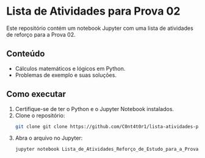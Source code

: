 # Lista de Atividades para Prova 02
Este repositório contém um notebook Jupyter com uma lista de atividades de reforço para a Prova 02.

## Conteúdo
- Cálculos matemáticos e lógicos em Python.
- Problemas de exemplo e suas soluções.

## Como executar
1. Certifique-se de ter o Python e o Jupyter Notebook instalados.
2. Clone o repositório:
   ```bash
   git clone git clone https://github.com/C0nt4t0r1/lista-atividades-prova2.git
   ```
3. Abra o arquivo no Jupyter:
   ```bash
   jupyter notebook Lista_de_Atividades_Reforço_de_Estudo_para_a_Prova_02.ipynb
   ```
